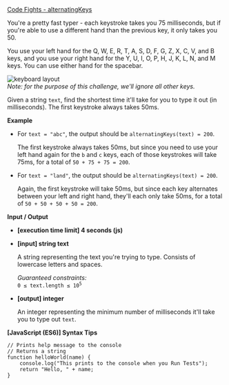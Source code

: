 <div><a href="https://codefights.com/challenge/pcHsPcqKBoiQjJyCx" target="_blank">Code Fights - alternatingKeys</a></div>
<div class="markdown"><p>You're a pretty fast typer - each keystroke takes you 75 milliseconds, but if you're able to use a different hand than the previous key, it only takes you 50.</p>
<p>You use your left hand for the Q, W, E, R, T, A, S, D, F, G, Z, X, C, V, and B keys, and you use your right hand for the Y, U, I, O, P, H, J, K, L, N, and M keys. You can use either hand for the spacebar.</p>
<p><img src="https://i.imgur.com/X1BGCyc.png" alt="keyboard layout"><br>
<em>Note: for the purpose of this challenge, we'll ignore all other keys.</em></p>
<p>Given a string <code>text</code>, find the shortest time it'll take for you to type it out (in milliseconds). The first keystroke always takes 50ms.</p>
<p><strong>Example</strong></p>
<ul>
<li>
<p>For <code>text = "abc"</code>, the output should be <code>alternatingKeys(text) = 200</code>.</p>
<p>The first keystroke always takes 50ms, but since you need to use your left hand again for the <code>b</code> and <code>c</code> keys, each of those keystrokes will take 75ms, for a total of <code>50 + 75 + 75 = 200</code>.</p>
</li>
<li>
<p>For <code>text = "land"</code>, the output should be <code>alternatingKeys(text) = 200</code>.</p>
<p>Again, the first keystroke will take 50ms, but since each key alternates between your left and right hand, they'll each only take 50ms, for a total of <code>50 + 50 + 50 + 50 = 200</code>.</p>
</li>
</ul>
<p><strong>Input / Output</strong></p>
<ul>
<li>
<p><strong>[execution time limit] 4 seconds (js)</strong></p>
</li>
<li>
<p><strong>[input] string text</strong></p>
<p>A string representing the text you're trying to type. Consists of lowercase letters and spaces.</p>
<p><em>Guaranteed constraints:</em><br>
<code>0 ≤ text.length ≤ 10<sup>5</sup></code></p>
</li>
<li>
<p><strong>[output] integer</strong></p>
<p>An integer representing the minimum number of milliseconds it'll take you to type out <code>text</code>.</p>
</li>
</ul>
<p><strong>[JavaScript (ES6)] Syntax Tips</strong></p>
<pre><code class="language-javascript"><span class="hljs-comment">// Prints help message to the console</span>
<span class="hljs-comment">// Returns a string</span>
<span class="hljs-function"><span class="hljs-keyword">function</span> <span class="hljs-title">helloWorld</span>(<span class="hljs-params">name</span>) </span>{
    <span class="hljs-built_in">console</span>.log(<span class="hljs-string">"This prints to the console when you Run Tests"</span>);
    <span class="hljs-keyword">return</span> <span class="hljs-string">"Hello, "</span> + name;
}

</code></pre>
</div>